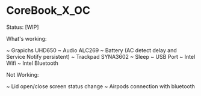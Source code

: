 # CoreBook_X_OC

Status: [WIP] <br/>

What's working:

~ Grapichs UHD650
~ Audio ALC269
~ Battery (AC detect delay and Service Notify persistent)
~ Trackpad SYNA3602
~ Sleep
~ USB Port
~ Intel Wifi
~ Intel Bluetooth

Not Working:

~ Lid open/close screen status change
~ Airpods connection with bluetooth
